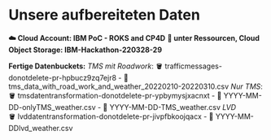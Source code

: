 # Unsere aufbereiteten Daten

__☁️ Cloud Account: IBM PoC - ROKS and CP4D__
__💽 unter Ressourcen, Cloud Object Storage: IBM-Hackathon-220328-29__


__Fertige Datenbuckets:__
*TMS mit Roadwork*:
🪣 trafficmessages-donotdelete-pr-hpbucz9zq7ejr8
    - 📑 tms_data_with_road_work_and_weather_20220210-20220310.csv
*Nur TMS*:
🪣  tmsdatentransformation-donotdelete-pr-ypbymysjxacnxt
		- 📑 YYYY-MM-DD-onlyTMS_weather.csv
		- 📑 YYYY-MM-DD-TMS_weather.csv
*LVD*  
🪣 lvddatentransformation-donotdelete-pr-jivpfbkoojqacx
		- 📑 YYYY-MM-DDlvd_weather.csv

